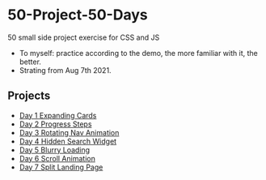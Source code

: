# 50-Project-50-Days

50 small side project exercise for CSS and JS

- To myself: practice according to the demo, the more familiar with it, the better.
- Strating from Aug 7th 2021.

## Projects

- [Day 1 Expanding Cards](./Day%201%20Expanding%20Cards/)
- [Day 2 Progress Steps](./Day%202%20Progress%20Steps/)
- [Day 3 Rotating Nav Animation](./Day%203%20Rotating%20Nav%20Animation/)
- [Day 4 Hidden Search Widget](./Day%204%20Hidden%20Search%20Widget/)
- [Day 5 Blurry Loading ](./Day%205%20Blurry%20Loading/)
- [Day 6 Scroll Animation](./Day%206%20Scroll%20Animation/)
- [Day 7 Split Landing Page](./Day%207%20Split%20Landing%20Page)
